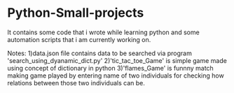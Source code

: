 # Python-Small-projects
It contains some code that i wrote while learning python and some automation scripts that i am currently working on.

Notes:
1)data.json file contains data to be searched via program 'search_using_dyanamic_dict.py'
2)'tic_tac_toe_Game' is simple game made using concept of dictionary in python
3)'flames_Game' is funnny match making game played by entering name of two individuals for checking how relations between those two individuals can be.
